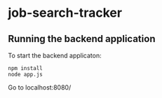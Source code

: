 # job-search-tracker

## Running the backend application

To start the backend applicaton:

```
npm install
node app.js
```

Go to localhost:8080/
